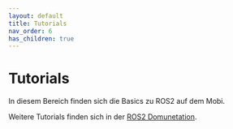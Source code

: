 ```yaml
---
layout: default
title: Tutorials
nav_order: 6
has_children: true
---
```


# Tutorials

In diesem Bereich finden sich die Basics zu ROS2 auf dem Mobi.

Weitere Tutorials finden sich in der [ROS2 Domunetation](https://docs.ros.org/en/humble/Tutorials.html).
